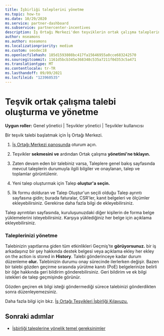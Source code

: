```yaml
---
title: İşbirliği taleplerini yönetme
ms.topic: how-to
ms.date: 10/29/2020
ms.service: partner-dashboard
ms.subservice: partnercenter-incentives
description: İş Ortağı Merkezi'den teşviklerin ortak çalışma taleplerini başlatmayı İş Ortağı Merkezi. Talep binanıza giden tüm etkinlikleri Geçmiş'te görebilirsiniz.
author: mseamons
ms.author: mseamons
ms.localizationpriority: medium
ms.custom: seodec18
ms.openlocfilehash: 185d1593808bc417fa15646955a0cce683242570
ms.sourcegitcommit: 1161d5bcb345e368348c535a7211f0d353c5a471
ms.translationtype: MT
ms.contentlocale: tr-TR
ms.lasthandoff: 09/09/2021
ms.locfileid: "123960535"
---
```

# <a name="create-and-manage-an-incentives-co-op-claim"></a>Teşvik ortak çalışma talebi oluşturma ve yönetme

**Uygun roller:** Genel yönetici | Teşvikler yönetici | Teşvikler kullanıcısı

Bir teşvik talebi başlatmak için İş Ortağı Merkezi.

1. [İş Ortağı Merkezi panosunda](https://partner.microsoft.com/dashboard/) oturum açın.

2. Teşvikler **sekmesini ve** ardından Ortak çalışma **yönetimi'ne tıklayın.**

3. Zaten devam eden bir talebiniz varsa, Taleplere genel bakış sayfasında mevcut taleplerin durumuyla ilgili bilgiler ve onaylanan, talep ve toplamlar görüntülenir.

4. Yeni talep oluşturmak için Talep **oluştur'a seçin.**

5. İlk formu dolduran ve Talep Oluştur'un seçili olduğu Talep ayrıntı sayfasına gidin; burada faturalar, CSR'ler, kanıt belgeleri ve ölçümler ekleyebilirsiniz. Gerekirse daha fazla bilgi de ekleyebilirsiniz.

Talep ayrıntıları sayfasında, kuruluşunuzdaki diğer kişilerin de forma belge yüklemelerini isteyebilirsiniz. Karşıya yüklediğiniz her belge için açıklama ekleyebilirsiniz. 

### <a name="manage-your-claims"></a>Taleplerinizi yönetme

Talebinizin yapıtlarına giden tüm etkinlikleri Geçmiş'te **görüyorsunuz.** bir iş arkadaşınız bir şey hakkında destek belgesi veya açıklama ekley her ekley on the action is stored in **History**. Talebi gönderinceye kadar durum düzenleme **olur.** Talebinizin durumu onay sürecinde ilerlerken değişir. Bazen bir talebi gözden geçirme sırasında yürütme kanıtı (PoE) belgelerinize belirli bir öğe hakkında geri bildirim gönderebilirsiniz. Geri bildirim ve ek bilgi istekleri de talep geçmişinde görünür.

Gözden geçiren ek bilgi isteği göndermediği sürece talebinizi gönderdikten sonra düzenleyemezsiniz.

Daha fazla bilgi için bkz. [İş Ortağı Teşvikleri İşbirliği Kılavuzu.](https://assetsprod.microsoft.com/co-op-guidebook.pdf)

## <a name="next-steps"></a>Sonraki adımlar

- [İşbirliği taleplerine yönelik temel gereksinimler](core-requirements.md)